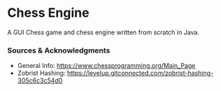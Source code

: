 # Chess Engine

A GUI Chess game and chess engine written from scratch in Java.

### Sources & Acknowledgments
- General Info: https://www.chessprogramming.org/Main_Page
- Zobrist Hashing: https://levelup.gitconnected.com/zobrist-hashing-305c6c3c54d0